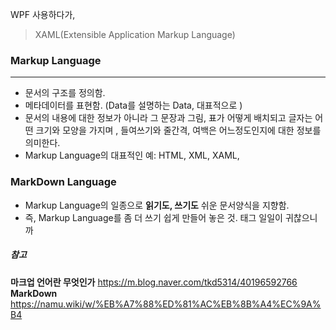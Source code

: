 WPF 사용하다가, 
> XAML(Extensible Application Markup Language)


### Markup Language
--------------
- 문서의 구조를 정의함.
- 메타데이터를 표현함. (Data를 설명하는 Data, 대표적으로 )
- 문서의 내용에 대한 정보가 아니라  그 문장과 그림, 표가 어떻게 배치되고 글자는 어떤 크기와 모양을 가지며 , 들여쓰기와 줄간격, 여백은 어느정도인지에 대한 정보를 의미한다.
- Markup Language의 대표적인 예: HTML, XML, XAML, 

### MarkDown Language
- Markup Language의 일종으로 **읽기도, 쓰기도** 쉬운 문서양식을 지향함.
- 즉, Markup Language를 좀 더 쓰기 쉽게 만들어 놓은 것. 태그 일일이 귀찮으니까


##### 참고
**마크업 언어란 무엇인가** https://m.blog.naver.com/tkd5314/40196592766  
**MarkDown** https://namu.wiki/w/%EB%A7%88%ED%81%AC%EB%8B%A4%EC%9A%B4  
